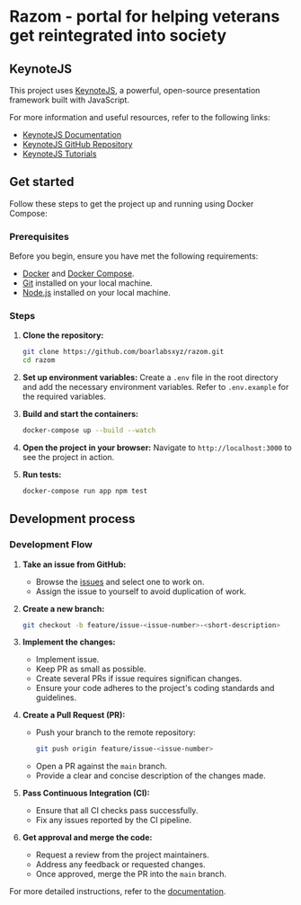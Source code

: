 # Razom - portal for helping veterans get reintegrated into society


## KeynoteJS

This project uses [KeynoteJS](https://keynotejs.com/), a powerful, open-source presentation framework built with JavaScript.

For more information and useful resources, refer to the following links:

- [KeynoteJS Documentation](https://docs.keynotejs.com/)
- [KeynoteJS GitHub Repository](https://github.com/keynotejs/keynote)
- [KeynoteJS Tutorials](https://keynotejs.com/docs/tutorials/getting-started/)

## Get started

Follow these steps to get the project up and running using Docker Compose:
### Prerequisites

Before you begin, ensure you have met the following requirements:

- [Docker](https://www.docker.com/get-started) and [Docker Compose](https://docs.docker.com/compose/install/).
- [Git](https://git-scm.com/book/en/v2/Getting-Started-Installing-Git) installed on your local machine.
- [Node.js](https://nodejs.org/) installed on your local machine.

### Steps
1. **Clone the repository:**
    ```sh
    git clone https://github.com/boarlabsxyz/razom.git 
    cd razom
    ```

2. **Set up environment variables:**
    Create a `.env` file in the root directory and add the necessary environment variables. Refer to `.env.example` for the required variables.

3. **Build and start the containers:**
    ```sh
    docker-compose up --build --watch
    ```

4. **Open the project in your browser:**
    Navigate to `http://localhost:3000` to see the project in action.

5. **Run tests:**
    ```sh
    docker-compose run app npm test
    ```

## Development process


### Development Flow

1. **Take an issue from GitHub:**
    - Browse the [issues](https://github.com/boarlabsxyz/razom/issues) and select one to work on.
    - Assign the issue to yourself to avoid duplication of work.

2. **Create a new branch:**
    ```sh
    git checkout -b feature/issue-<issue-number>-<short-description>
    ```

3. **Implement the changes:**
    - Implement issue.
    - Keep PR as small as possible.
    - Create several PRs if issue requires significan changes.
    - Ensure your code adheres to the project's coding standards and guidelines.

4. **Create a Pull Request (PR):**
    - Push your branch to the remote repository:
        ```sh
        git push origin feature/issue-<issue-number>
        ```
    - Open a PR against the `main` branch.
    - Provide a clear and concise description of the changes made.

5. **Pass Continuous Integration (CI):**
    - Ensure that all CI checks pass successfully.
    - Fix any issues reported by the CI pipeline.

6. **Get approval and merge the code:**
    - Request a review from the project maintainers.
    - Address any feedback or requested changes.
    - Once approved, merge the PR into the `main` branch.


For more detailed instructions, refer to the [documentation](./docs).
